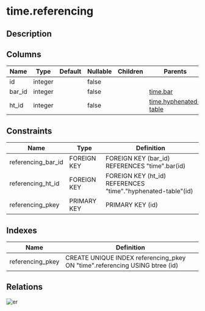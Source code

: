 # time.referencing

## Description

## Columns

| Name | Type | Default | Nullable | Children | Parents | Comment |
| ---- | ---- | ------- | -------- | -------- | ------- | ------- |
| id | integer |  | false |  |  |  |
| bar_id | integer |  | false |  | [time.bar](time.bar.md) |  |
| ht_id | integer |  | false |  | [time.hyphenated-table](time.hyphenated-table.md) |  |

## Constraints

| Name | Type | Definition |
| ---- | ---- | ---------- |
| referencing_bar_id | FOREIGN KEY | FOREIGN KEY (bar_id) REFERENCES "time".bar(id) |
| referencing_ht_id | FOREIGN KEY | FOREIGN KEY (ht_id) REFERENCES "time"."hyphenated-table"(id) |
| referencing_pkey | PRIMARY KEY | PRIMARY KEY (id) |

## Indexes

| Name | Definition |
| ---- | ---------- |
| referencing_pkey | CREATE UNIQUE INDEX referencing_pkey ON "time".referencing USING btree (id) |

## Relations

![er](time.referencing.svg)
